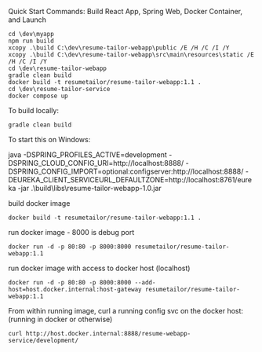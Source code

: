 Quick Start Commands: Build React App, Spring Web, Docker Container, and Launch

	cd \dev\myapp
	npm run build
	xcopy .\build C:\dev\resume-tailor-webapp\public /E /H /C /I /Y
	xcopy .\build C:\dev\resume-tailor-webapp\src\main\resources\static /E /H /C /I /Y
	cd \dev\resume-tailor-webapp
	gradle clean build
	docker build -t resumetailor/resume-tailor-webapp:1.1 .
	cd \dev\resume-tailor-service
	docker compose up
	

To build locally:
	
	gradle clean build


To start this on Windows:

java -DSPRING_PROFILES_ACTIVE=development -DSPRING_CLOUD_CONFIG_URI=http://localhost:8888/ -DSPRING_CONFIG_IMPORT=optional:configserver:http://localhost:8888/ -DEUREKA_CLIENT_SERVICEURL_DEFAULTZONE=http://localhost:8761/eureka -jar .\build\libs\resume-tailor-webapp-1.0.jar

build docker image

	docker build -t resumetailor/resume-tailor-webapp:1.1 .
	
run docker image - 8000 is debug port

	docker run -d -p 80:80 -p 8000:8000 resumetailor/resume-tailor-webapp:1.1
	
run docker image with access to docker host (localhost)

	docker run -d -p 80:80 -p 8000:8000 --add-host=host.docker.internal:host-gateway resumetailor/resume-tailor-webapp:1.1

From within running image, curl a running config svc on the docker host:  (running in docker or otherwise)

	curl http://host.docker.internal:8888/resume-webapp-service/development/	